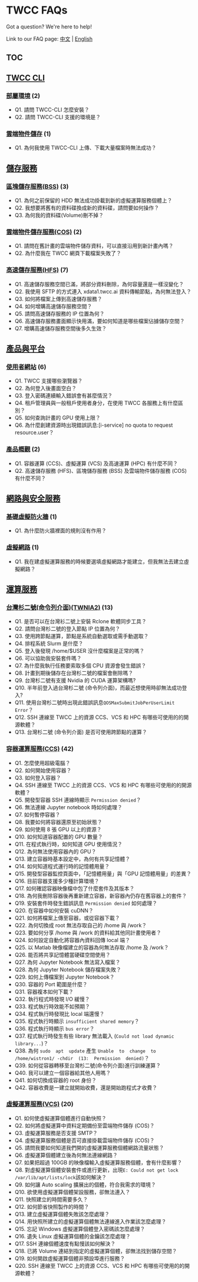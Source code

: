 # TWCC FAQs

Got a question? We're here to help!

Link to our FAQ page: 
[中文](https://man.twcc.ai/@twccdocs/faq-zh) | [English](https://man.twcc.ai/@twccdocs/faq-en)

## TOC

## [TWCC CLI](TWCC%20CLI)
### [部屬環境](TWCC%20CLI/部屬環境.md) (2) 
- Q1. 請問 TWCC-CLI 怎麼安裝？
- Q2. 請問 TWCC-CLI 支援的環境是？
### [雲端物件儲存](TWCC%20CLI/雲端物件儲存.md) (1) 
- Q1. 為何我使用 TWCC-CLI 上傳、下載大量檔案時無法成功？
## [儲存服務](儲存服務)
### [區塊儲存服務(BSS)](儲存服務/區塊儲存服務(BSS).md) (3) 
- Q1. 為何之前保留的 HDD 無法成功掛載到新的虛擬運算服務個體上？
- Q2. 我想要將舊有的資料碟換成新的資料碟，請問要如何操作？
- Q3. 為何我的資料碟(Volume)刪不掉？
### [雲端物件儲存服務(COS)](儲存服務/雲端物件儲存服務(COS).md) (2) 
- Q1. 請問在舊計畫的雲端物件儲存資料，可以直接沿用到新計畫內嗎？
- Q2. 為什麼我在 TWCC 網頁下載檔案失敗了？
### [高速儲存服務(HFS)](儲存服務/高速儲存服務(HFS).md) (7) 
- Q1. 高速儲存服務空間已滿，將部分資料刪除，為何容量還是一樣沒變化？
- Q2. 我使用 SFTP 的方式連入 xdata1.twcc.ai 資料傳輸節點，為何無法登入？
- Q3. 如何將檔案上傳到高速儲存服務？
- Q4. 如何增購高速儲存服務空間？
- Q5. 請問高速儲存服務的 IP 位置為何？
- Q6. 高速儲存服務畫面顯示快用滿，要如何知道是哪些檔案佔據儲存空間？
- Q7. 增購高速儲存服務空間後多久生效？
## [產品與平台](產品與平台)
### [使用者網站](產品與平台/使用者網站.md) (6) 
- Q1. TWCC 支援哪些瀏覽器？
- Q2. 為何登入後畫面空白？
- Q3. 登入密碼連續輸入錯誤會有甚麼情況？
- Q4. 租戶管理員與一般租戶使用者身分，在使用 TWCC 各服務上有什麼區別？
- Q5. 如何查詢計畫的 GPU 使用上限？
- Q6. 為什麼創建資源時出現錯誤訊息:[i-service] no quota to request resource.user？
### [產品概觀](產品與平台/產品概觀.md) (2) 
- Q1. 容器運算 (CCS)、虛擬運算 (VCS) 及高速運算 (HPC) 有什麼不同？
- Q2. 高速儲存服務 (HFS)、區塊儲存服務 (BSS) 及雲端物件儲存服務 (COS) 有什麼不同？
## [網路與安全服務](網路與安全服務)
### [基礎虛擬防火牆](網路與安全服務/基礎虛擬防火牆.md) (1) 
- Q1. 為什麼防火牆裡面的規則沒有作用？
### [虛擬網路](網路與安全服務/虛擬網路.md) (1) 
- Q1. 我在建虛擬運算服務的時候要選填虛擬網路才能建立，但我無法去建立虛擬網路？
## [運算服務](運算服務)
### [台灣杉二號(命令列介面)(TWNIA2)](運算服務/台灣杉二號(命令列介面)(TWNIA2).md) (13) 
- Q1. 是否可以在台灣衫二號上安裝 Rclone 軟體同步工具？
- Q2. 請問台灣杉二號的登入節點 IP 位置為何？
- Q3. 使用跨節點運算，節點是系統自動選取或需手動選取？
- Q4. 排程系統 Slurm 是什麼？
- Q5. 登入後發現 /home/$USER 沒什麼檔案是正常的嗎？
- Q6. 可以協助我安裝套件嗎？
- Q7. 為什麼我執行任務要索取多個 CPU 資源會發生錯誤？
- Q8. 計畫到期後儲存在台灣杉二號的檔案會刪除嗎？
- Q9. 台灣杉二號有支援 Nvidia 的 CUDA 運算架構嗎?
- Q10. 半年前登入過台灣杉二號 (命令列介面)，而最近想使用時卻無法成功登入?
- Q11. 使用台灣杉二號時出現此錯誤訊息`QOSMaxSubmitJobPerUserLimit Error`？
- Q12. SSH 連線至 TWCC 上的資源 CCS、VCS 和 HPC 有哪些可使用的的開源軟體？
- Q13. 台灣杉二號 (命令列介面) 是否可使用跨節點的運算？
### [容器運算服務(CCS)](運算服務/容器運算服務(CCS).md) (42) 
- Q1. 怎麼使用超級電腦？
- Q2. 如何開始使用容器？
- Q3. 如何登入容器？
- Q4. SSH 連線至 TWCC 上的資源 CCS、VCS 和 HPC 有哪些可使用的的開源軟體？
- Q5. 開發型容器 SSH 連線時顯示 `Permission denied`？
- Q6. 無法連線 Jupyter notebook 時如何處理？
- Q7. 如何暫停容器？
- Q8. 我要如何將容器還原至初始狀態？
- Q9. 如何使用 8 張 GPU 以上的資源？
- Q10. 如何知道容器配置的 GPU 數量？
- Q11. 在程式執行時，如何知道 GPU 使用情況？
- Q12. 為何無法使用容器內的 GPU？
- Q13. 建立容器時基本設定中，為何有共享記憶體？
- Q14. 如何知道程式運行時的記憶體用量？
- Q15. 開發型容器監控頁面中，「記憶體用量」與「GPU 記憶體用量」的差異？
- Q16. 目前容器支援多少種計算環境？
- Q17. 如何確認容器映像檔中包了什麼套件及其版本？
- Q18. 為何我刪除容器後再重新建立容器，新容器內仍存在舊容器上的套件？
- Q19. 安裝套件時發生錯誤訊息 `Permission denied` 如何處理？
- Q20. 在容器中如何安裝 cuDNN？
- Q21. 如何將檔案上傳至容器，或從容器下載？
- Q22. 為何切換成 root 無法存取自己的 /home 與 /work？
- Q23. 要如何分享 /home 與 /work 的資料給其他同計畫使用者？
- Q24. 如何設定自動化將容器內資料回傳 local 端？
- Q25. 以 Matlab 映像檔建立的容器為何無法存取 /home 及 /work？
- Q26. 能否將共享記憶體當硬碟空間使用？
- Q27. 為何 Jupyter Notebook 無法寫入檔案？
- Q28. 為何 Jupyter Notebook 儲存檔案失敗？
- Q29. 如何上傳檔案到 Jupyter Notebook？
- Q30. 容器的 Port 範圍是什麼？
- Q31. 容器複本如何下載？
- Q32. 執行程式時發現 I/O 緩慢？
- Q33. 程式執行時效能不如預期？
- Q34. 程式執行時發現比 local 端還慢？
- Q35. 程式執行時顯示 `insufficient shared memory`？
- Q36. 程式執行時顯示 `bus error`？
- Q37. 程式執行時發生有些 library 無法載入 (`Could not load dynamic library...`)？
- Q38. 為何 `sudo  apt  update` 產生 `Unable  to  change  to  /home/wistron1/ -chdir  (13:  Permission  denied)`？
- Q39. 如何從容器轉移至台灣杉二號(命令列介面)進行訓練運算？
- Q40. 我可以建立一個容器給其他人用嗎？
- Q41. 如何切換成容器的 root 身份？
- Q42. 容器收費是一建立就開始收費，還是開始跑程式才收費？
### [虛擬運算服務(VCS)](運算服務/虛擬運算服務(VCS).md) (20) 
- Q1. 如何使虛擬運算個體進行自動快照？
- Q2. 如何將虛擬運算中資料定期備份至雲端物件儲存 (COS)？
- Q3. 虛擬運算服務是否支援 SMTP？
- Q4. 虛擬運算服務個體是否可直接掛載雲端物件儲存 (COS)？
- Q5. 請問我要如何知道我們開的虛擬運算服務個體網路流量狀態？
- Q6. 虛擬運算個體建立後為何無法連線網路？
- Q7. 如果把超過 100GB 的映像檔輸入虛擬運算服務個體，會有什麼影響？
- Q8. 對虛擬運算個體安裝套件或進行更新，出現`E: Could not get lock /var/lib/apt/lists/lock`該如何解決？
- Q9. 如何讓 Auto scaling 擴展出的個體，符合我需求的環境？
- Q10. 欲使用虛擬運算個體架設服務，卻無法連入？
- Q11. 快照建立的時間需要多久？
- Q12. 如何節省快照製作的時間？
- Q13. 建立虛擬運算個體失敗該怎麼處理？
- Q14. 用快照所建立的虛擬運算個體無法連線進入作業該怎麼處理？
- Q15. 忘記 Windows 虛擬運算個體登入密碼該怎麼處理？
- Q16. 遺失 Linux 虛擬運算個體的金鑰該怎麼處理？
- Q17. SSH 連線個體速度有點慢該如何解決？
- Q18. 已將 Volume 連結到指定的虛擬運算個體，卻無法找到儲存空間？
- Q19. 如何開啟虛擬運算個體非預設埠進行服務？
- Q20. SSH 連線至 TWCC 上的資源 CCS、VCS 和 HPC 有哪些可使用的的開源軟體？
